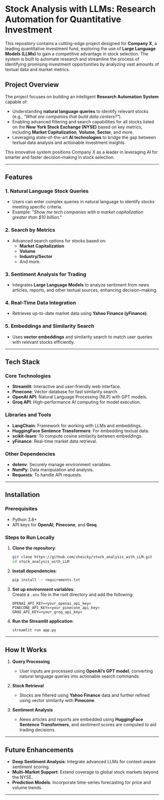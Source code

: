 
# Stock Analysis with LLMs: Research Automation for Quantitative Investment  

This repository contains a cutting-edge project designed for **Company X**, a leading quantitative investment fund, exploring the use of **Large Language Models (LLMs)** to gain a competitive advantage in stock selection. The system is built to automate research and streamline the process of identifying promising investment opportunities by analyzing vast amounts of textual data and market metrics.  

## Project Overview  

The project focuses on building an intelligent **Research Automation System** capable of:  
- Understanding **natural language queries** to identify relevant stocks (e.g., *"What are companies that build data centers?"*).  
- Enabling advanced filtering and search capabilities for all stocks listed on the **New York Stock Exchange (NYSE)** based on key metrics, including **Market Capitalization**, **Volume**, **Sector**, and more.  
- Leveraging state-of-the-art **AI technologies** to bridge the gap between textual data analysis and actionable investment insights.  

This innovative system positions Company X as a leader in leveraging AI for smarter and faster decision-making in stock selection.  

---

## Features  

### 1. **Natural Language Stock Queries**  
   - Users can enter complex queries in natural language to identify stocks meeting specific criteria.  
   - Example: *"Show me tech companies with a market capitalization greater than $10 billion."*  

### 2. **Search by Metrics**  
   - Advanced search options for stocks based on:  
     - **Market Capitalization**  
     - **Volume**  
     - **Industry/Sector**  
     - And more.  

### 3. **Sentiment Analysis for Trading**  
   - Integrates **Large Language Models** to analyze sentiment from news articles, reports, and other textual sources, enhancing decision-making.  

### 4. **Real-Time Data Integration**  
   - Retrieves up-to-date market data using **Yahoo Finance (yFinance)**.  

### 5. **Embeddings and Similarity Search**  
   - Uses **vector embeddings** and similarity search to match user queries with relevant stocks efficiently.  

---

## Tech Stack  

### Core Technologies  
- **Streamlit**: Interactive and user-friendly web interface.  
- **Pinecone**: Vector database for fast similarity search.  
- **OpenAI API**: Natural Language Processing (NLP) with GPT models.  
- **Groq API**: High-performance AI computing for model execution.  

### Libraries and Tools  
- **LangChain**: Framework for working with LLMs and embeddings.  
- **HuggingFace Sentence Transformers**: For embedding textual data.  
- **scikit-learn**: To compute cosine similarity between embeddings.  
- **yFinance**: Real-time market data retrieval.  

### Other Dependencies  
- **dotenv**: Securely manage environment variables.  
- **NumPy**: Data manipulation and analysis.  
- **Requests**: To handle API requests.  

---

## Installation  

### Prerequisites  
- Python 3.8+  
- API keys for **OpenAI**, **Pinecone**, and **Groq**.  

### Steps to Run Locally  
1. **Clone the repository**:  
   ```bash  
   git clone https://github.com/sheicky/stock_analysis_with_LLM.git  
   cd stock_analysis_with_LLM  
   ```  

2. **Install dependencies**:  
   ```bash  
   pip install -r requirements.txt  
   ```  

3. **Set up environment variables**:  
   Create a `.env` file in the root directory and add the following:  
   ```env  
   OPENAI_API_KEY=<your_openai_api_key>  
   PINECONE_API_KEY=<your_pinecone_api_key>  
   GROQ_API_KEY=<your_groq_api_key>  
   ```  

4. **Run the Streamlit application**:  
   ```bash  
   streamlit run app.py  
   ```  

---

## How It Works  

1. **Query Processing**  
   - User inputs are processed using **OpenAI’s GPT model**, converting natural language queries into actionable search commands.  

2. **Stock Retrieval**  
   - Stocks are filtered using **Yahoo Finance** data and further refined using vector similarity with **Pinecone**.  

3. **Sentiment Analysis**  
   - News articles and reports are embedded using **HuggingFace Sentence Transformers**, and sentiment scores are computed to aid trading decisions.  

---

## Future Enhancements  

- **Deep Sentiment Analysis**: Integrate advanced LLMs for context-aware sentiment scoring.  
- **Multi-Market Support**: Extend coverage to global stock markets beyond the NYSE.  
- **Prediction Models**: Incorporate time-series forecasting for price and volume trends.  

---
